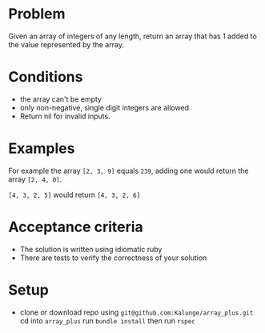 # Problem
Given an array of integers of any length, return an array that has 1 added to the value represented by the array.

# Conditions
* the array can't be empty
* only non-negative, single digit integers are allowed
* Return nil for invalid inputs.

# Examples
For example the array `[2, 3, 9]` equals `239`, adding one would return the array `[2, 4, 0]`.

`[4, 3, 2, 5]` would return `[4, 3, 2, 6]`

# Acceptance criteria
* The solution is written using idiomatic ruby
* There are tests to verify the correctness of your solution

# Setup
* clone or download repo using
  ```git@github.com:Kalunge/array_plus.git``` cd into ```array_plus``` run ```bundle install``` then run ```rspec```


